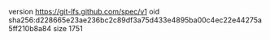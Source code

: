version https://git-lfs.github.com/spec/v1
oid sha256:d228665e23ae236bc2c89df3a75d433e4895ba00c4ec22e44275a5ff210b8a84
size 1751
